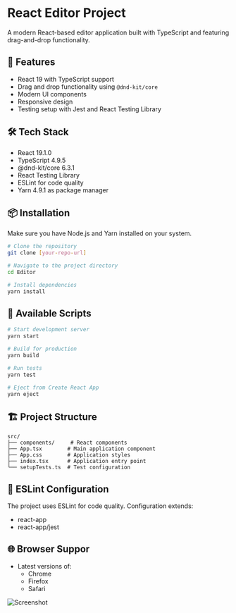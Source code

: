 # React Editor Project

A modern React-based editor application built with TypeScript and featuring drag-and-drop functionality.

## 🚀 Features

- React 19 with TypeScript support
- Drag and drop functionality using `@dnd-kit/core`
- Modern UI components
- Responsive design
- Testing setup with Jest and React Testing Library

## 🛠️ Tech Stack

- React 19.1.0
- TypeScript 4.9.5
- @dnd-kit/core 6.3.1
- React Testing Library
- ESLint for code quality
- Yarn 4.9.1 as package manager

## 📦 Installation

Make sure you have Node.js and Yarn installed on your system.

```bash
# Clone the repository
git clone [your-repo-url]

# Navigate to the project directory
cd Editor

# Install dependencies
yarn install
```

## 🚀 Available Scripts

```bash
# Start development server
yarn start

# Build for production
yarn build

# Run tests
yarn test

# Eject from Create React App
yarn eject
```

## 🏗️ Project Structure

```
src/
├── components/     # React components
├── App.tsx        # Main application component
├── App.css        # Application styles
├── index.tsx      # Application entry point
└── setupTests.ts  # Test configuration
```

## 📝 ESLint Configuration

The project uses ESLint for code quality. Configuration extends:
- react-app
- react-app/jest

## 🌐 Browser Suppor
- Latest versions of:
  - Chrome
  - Firefox
  - Safari


![Screenshot](images/screenshot.png)